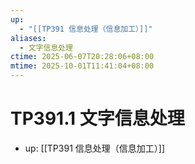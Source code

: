 ```yaml
---
up:
  - "[[TP391 信息处理（信息加工）]]"
aliases:
  - 文字信息处理
ctime: 2025-06-07T20:28:06+08:00
mtime: 2025-10-01T11:41:04+08:00
---
```


# TP391.1 文字信息处理

- up: [[TP391 信息处理（信息加工）]]
